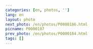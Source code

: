 ```yaml
---
categories: [en, photos, '']
lang: en
layout: photo
next_photo: /en/photos/P0000186.html
picname: P0000187
prev_photo: /en/photos/P0000184.html
tags: []
---
```

